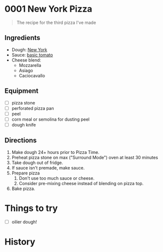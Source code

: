 # 0001 New York Pizza

> The recipe for the third pizza I've made

## Ingredients

- Dough: [New York](./doughs/newyork.md)
- Sauce: [basic tomato](./sauces/basic-tomato.md)
- Cheese blend:
    - Mozzarella
    - Asiago
    - Caciocavallo 

## Equipment

- [ ] pizza stone
- [ ] perforated pizza pan
- [ ] peel
- [ ] corn meal or semolina for dusting peel
- [ ] dough knife

## Directions

1. Make dough 24+ hours prior to Pizza Time.
2. Preheat pizza stone on max ("Surround Mode") oven at least 30 minutes
3. Take dough out of fridge.
4. If sauce isn't premade, make sauce.
5. Prepare pizza
    1. Don't use too much sauce or cheese.
    2. Consider pre-mixing cheese instead of blending on pizza top.
6. Bake pizza.

# Things to try

- [ ] oilier dough!

# History
